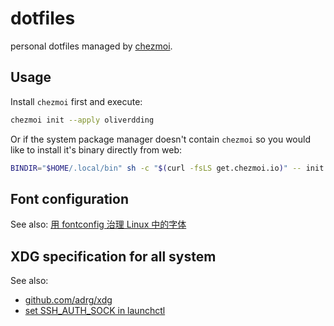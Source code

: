 # dotfiles

personal dotfiles managed by [chezmoi](https://www.chezmoi.io/).

## Usage

Install `chezmoi` first and execute:

```bash
chezmoi init --apply oliverdding
```

Or if the system package manager doesn't contain `chezmoi` so you would like to install it's binary directly from web:

```bash
BINDIR="$HOME/.local/bin" sh -c "$(curl -fsLS get.chezmoi.io)" -- init --apply oliverdding
```

## Font configuration

See also: [用 fontconfig 治理 Linux 中的字体](https://catcat.cc/post/2021-03-07/)

## XDG specification for all system

See also:

- [github.com/adrg/xdg](https://github.com/adrg/xdg/blob/master/README.md)
- [set SSH_AUTH_SOCK in launchctl](https://evilmartians.com/chronicles/stick-with-security-yubikey-ssh-gnupg-macos)
